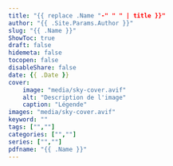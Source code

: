 ```yaml
---
title: "{{ replace .Name "-" " " | title }}"
author: "{{ .Site.Params.Author }}"
slug: "{{ .Name }}"
ShowToc: true
draft: false
hidemeta: false
tocopen: false
disableShare: false
date: {{ .Date }}
cover:
    image: "media/sky-cover.avif"
    alt: "Description de l'image"
    caption: "Légende"
images: "media/sky-cover.avif"
keyword: ""
tags: ["",""]
categories: ["",""]
series: ["",""]
pdfname: "{{ .Name }}"
---
```


<!--more-->
